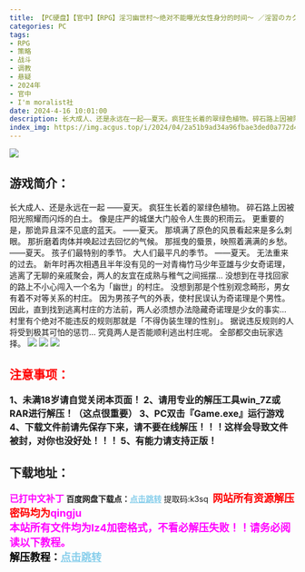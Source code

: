 ```yaml
---
title: 【PC硬盘】【官中】【RPG】淫习幽世村～绝对不能曝光女性身分的时间～ ／淫習のカクリヨ村～メスバレ厳禁モラトリアム～／Kakuriyo Village ~Moratorium of Adolescence~ v1.4
categories: PC
tags:
- RPG
- 策略
- 战斗
- 调教
- 悬疑
- 2024年
- 官中
- I'm moralist社
date: 2024-4-16 10:01:00
description: 长大成人、还是永远在一起——夏天。疯狂生长着的翠绿色植物。碎石路上因被阳光照耀而闪烁的白土。像是庄严的城堡大门般令人生畏的积雨云。更重要的是，那诡异且深不见底的蓝天。——夏天。
index_img: https://img.acgus.top/i/2024/04/2a51b9ad34a96fbae3ded0a772d48b6c.webp
---
```

![](https://img.acgus.top/i/2024/04/2a51b9ad34a96fbae3ded0a772d48b6c.webp)
## 游戏简介：
长大成人、还是永远在一起
——夏天。
疯狂生长着的翠绿色植物。
碎石路上因被阳光照耀而闪烁的白土。
像是庄严的城堡大门般令人生畏的积雨云。
更重要的是，那诡异且深不见底的蓝天。
——夏天。
那填满了原色的风景看起来是多么刺眼。
那折磨着肉体并唤起过去回忆的气候。
那摇曳的蜃景，映照着满满的乡愁。
——夏天。
孩子们最特别的季节。
大人们最平凡的季节。
——夏天。
无法重来的过去。
新年时再次相遇且半年没有见的一对青梅竹马少年亚雄与少女奇诺理，
逃离了无聊的亲戚聚会，两人的友宜在成熟与稚气之间摇摆…
没想到在寻找回家的路上不小心闯入一个名为「幽世」的村庄。
没想到那是个性别观念畸形，男女有着不对等关系的村庄。
因为男孩子气的外表，使村民误认为奇诺理是个男性。
因此，直到找到逃离村庄的方法前，两人必须想办法隐藏奇诺理是少女的事实…
村里有个绝对不能违反的规则那就是「不得伪装生理的性别」。
据说违反规则的人将受到极其可怕的惩罚…
究竟两人是否能顺利逃出村庄呢。
全部都交由玩家选择。
![](https://img.acgus.top/i/2024/04/e453a56185932c2f799ab23be2fb1015.webp)
![](https://img.acgus.top/i/2024/04/ad5b09e6150719e500aa55c41af90751.webp)
![](https://img.acgus.top/i/2024/04/66d1a8c01fb62a9709247997c0bbc051.webp)





## <font color=#FF0000 >注意事项：</font>
<font size=3><b>1、未满18岁请自觉关闭本页面！
2、请用专业的解压工具win_7Z或RAR进行解压！（这点很重要）
3、PC双击『Game.exe』运行游戏
4、下载文件前请先保存下来，请不要在线解压！！！这样会导致文件被封，对你也没好处！！！
5、有能力请支持正版！</b></font>

## 下载地址：
<font color=#FF00FF size=3><b>已打中文补丁</b></font>
<b>百度网盘下载点：</b><a href="https://pan.baidu.com/s/1qU4ipln9W25fTU6GnAUlUg?pwd=k3sq" style="color: #87CEEB;"><b>点击跳转</b></a> 提取码:k3sq
<a style="padding: 0" href="https://post.qingju.org/AD/"><img style="max-width:100%" src="https://img.acgus.top/i/2024/07/478f689b8021d8d499ab43d21acf137a.gif" alt=""></a>
<b><font color=#FF0000 size=4>网站所有资源解压密码均为</b></font><b><font color=#FF00FF size=4>qingju</font><font color=#FF0000 ></font></b><br><b><font color=#FF00FF size=4>本站所有文件均为lz4加密格式，不看必解压失败！！请务必阅读以下教程。</b></font><br><b><font color=#000 size=4>解压教程：</b><a href="https://post.qingju.org/tutorial/000/" style="color: #87CEEB;"><b>点击跳转</b></a>